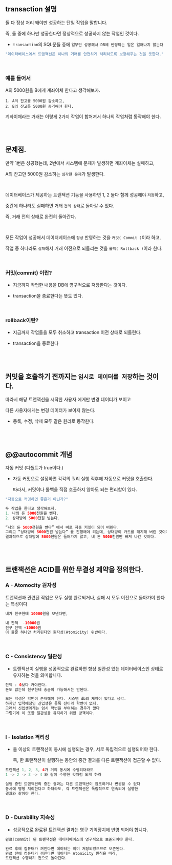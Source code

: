 ## transaction 설명

둘 다 정상 처리 돼야만 성공하는 단일 작업을 말합니다.

즉, 둘 중에 하나만 성공한다면 정상적으로 성공하지 않는 작업인 것이다.

- `transaction`의 SQL문들 중에 `일부만 성공해서 DB에 반영되는 일은 일어나지 않는다`

```java
"데이터베이스에서 트랜잭션은 하나의 거래를 안전하게 처리하도록 보장해주는 것을 뜻한다."
```

<br/>

### 예를 들어서

A의 5000원을 B에게 계좌이체 한다고 생각해보자.

```
1. A의 잔고를 5000원 감소하고,
2. B의 잔고를 5000원 증가해야 한다.

```

계좌이체라는 거래는 이렇게 2가지 작업이 합쳐져서 하나의 작업처럼 동작해야 한다.

<br/><br/>

## 문제점.

만약 1번은 성공했는데, 2번에서 시스템에 문제가 발생하면 계좌이체는 실패하고,

A의 잔고만 5000원 감소하는 `심각한 문제`가 발생한다.

<br/>

데이터베이스가 제공하는 트랜잭션 기능을 사용하면 1, 2 둘다 함께 성공해야 `저장`하고,

중간에 하나라도 실패하면 거래 `전의 상태`로 돌아갈 수 있다.

즉, 거래 전의 상태로 완전히 돌아간다.

<br/>

모든 작업이 성공해서 데이터베이스에 `정상` 반영하는 것을 `커밋( Commit )`이라 하고,

작업 중 하나라도 `실패`해서 거래 이전으로 되돌리는 것을 `롤백( Rollback )`이라 한다.

<br/>

### 커밋(commit) 이란?

- 지금까지 작업한 내용을 DB에 영구적으로 저장한다는 것이다.

- transaction을 종료한다는 뜻도 있다.

<br/>

### rollback이란?

- 지금까지 작업들을 모두 취소하고 transaction 이전 상태로 되돌린다.

- transaction을 종료한다

<br/><br/>

## 커밋을 호출하기 전까지는 `임시로 데이터를 저장`하는 것이다.

따라서 해당 트랜잭션을 시작한 사용자 에게만 변경 데이터가 보이고

다른 사용자에게는 변경 데이터가 보이지 않는다.

- 등록, 수정, 삭제 모두 같은 원리로 동작한다.

<br/><br/>

## @@autocommit 개념

자동 커밋 (디폴트가 true이다.)

- 자동 커밋으로 설정하면 각각의 쿼리 실행 직후에 자동으로 커밋을 호출한다.
    
    따라서, 커밋이나 롤백을 직접 호출하지 않아도 되는 편리함이 있다.
    

```java
"자동으로 커밋하면 좋은거 아닌가?"

두 작업을 한다고 생각해보자.
1. 나의 돈 5000천원을 뺀다.
2. 상대방에 5000천원 넣는다.

“나의 돈 5000천원을 뺀다” 에서 바로 자동 커밋이 되어 버린다.
그리고 “상대방에 5000천원 넣는다” 를 진행해야 되는데, 상대방이 카드를 해지해 버린 것이다.
결과적으로 상대방에 5000천원은 들어가지 않고, 내 돈 5000천원만 빠져 나간 것이다.
```

<br/><br/>

## 트랜잭션은 ACID를 위한 무결성 제약을 정의한다.

### A - Atomocity 원자성

트랜잭션과 관련된 작업은 모두 실행 완료되거나, 실패 시 모두 이전으로 돌아가야 한다는 특성이다

```java
내가 친구한테 10000원을 보낸다면,

내 잔액  -10000원
친구 잔액 +10000원
이 둘줄 하나만 처리된다면 원자성(Atomicity) 위반이다.
```

<br/>

### C - Consistency 일관성

- 트랜잭션이 실행을 성공적으로 완료하면 항상 일관성 있는 데이터베이스인 상태로 유지하는 것을 의미합니다.
    

```java
잔액 : 0보다 커야한다.
돈도 없는데 친구한테 송금이 가능해서는 안된다.

모든 학생은 학번이 존재해야 한다. 시스템 db의 제약이 있다고 생각.
하지만 입학예정인 신입생은 등록 전이라 학번이 없다.
그래서 신입생에게는 임시 학번을 부여하는 경우가 많다 
그렇기에 이 또한 일관성을 유지하기 위한 방책이다.
```

<br/>

### I - Isolation 격리성

- 둘 이상의 트랜잭션이 동시에 실행되는 경우, 서로 독립적으로 실행되어야 한다.
    
    즉, 한 트랜잭션이 실행하는 동안의 중간 결과를 다른 트랜잭션이 접근할 수 없다.
    

```java
트랜잭션 1, 2, 3, 4가 거의 동시에 수행되더라도
1 -> 2 -> 3 -> 4 와 같이 수행한 것처럼 되게 하라

실행 중인 트랜잭션의 중간 결과는 다른 트랜잭션이 참조하거나 변경할 수 없다
동시에 병행 처리한다고 하더라도, 각 트랜잭션은 독립적으로 연속되어 실행한 
결과와 같아야 한다.
```

<br/>

### D - Durability 지속성

- 성공적으로 완료된 트랜잭션 결과는 영구 기억장치에 반영 되어야 합니다.

```java
완료(commit) 된 트랜잭션은 데이터베이스에 영구적으로 보존되어야 한다.

완료 후에 컴퓨터가 꺼진다면 데이터는 이미 저장되었으므로 보존된다.
완료 전에 컴퓨터가 꺼진다면 데이터는 Atomicity 원칙을 따라, 
트랜잭션 수행하기 전으로 돌아간다.
```